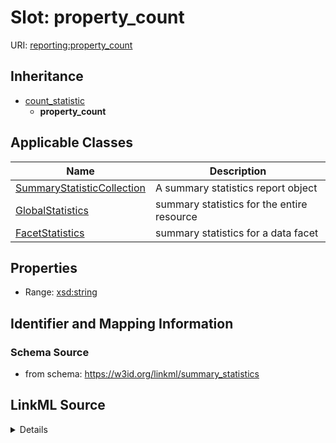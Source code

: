 # Slot: property_count

URI: [reporting:property_count](https://w3id.org/linkml/reportproperty_count)




## Inheritance

* [count_statistic](count_statistic.md)
    * **property_count**





## Applicable Classes

| Name | Description |
| --- | --- |
[SummaryStatisticCollection](SummaryStatisticCollection.md) | A summary statistics report object
[GlobalStatistics](GlobalStatistics.md) | summary statistics for the entire resource
[FacetStatistics](FacetStatistics.md) | summary statistics for a data facet






## Properties

* Range: [xsd:string](http://www.w3.org/2001/XMLSchema#string)







## Identifier and Mapping Information







### Schema Source


* from schema: https://w3id.org/linkml/summary_statistics




## LinkML Source

<details>
```yaml
name: property_count
from_schema: https://w3id.org/linkml/summary_statistics
rank: 1000
is_a: count_statistic
alias: property_count
owner: SummaryStatisticCollection
domain_of:
- SummaryStatisticCollection
slot_group: property_statistic_group
range: string

```
</details>